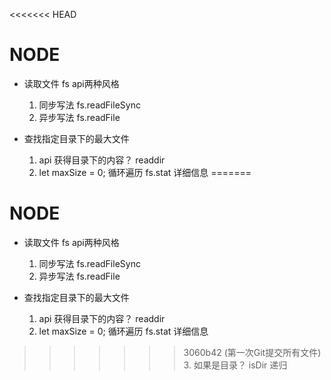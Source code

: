 <<<<<<< HEAD
# NODE

- 读取文件  fs api两种风格
    1. 同步写法  fs.readFileSync
    2. 异步写法  fs.readFile

- 查找指定目录下的最大文件
    1. api 获得目录下的内容？ readdir
    2. let maxSize = 0; 循环遍历   fs.stat  详细信息
=======
# NODE

- 读取文件  fs api两种风格
    1. 同步写法  fs.readFileSync
    2. 异步写法  fs.readFile

- 查找指定目录下的最大文件
    1. api 获得目录下的内容？ readdir
    2. let maxSize = 0; 循环遍历   fs.stat  详细信息
>>>>>>> 3060b42 (第一次Git提交所有文件)
    3. 如果是目录？ isDir 递归 